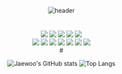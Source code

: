 <div align='center'>

![header](https://capsule-render.vercel.app/api?type=venom&color=gradient&CustomColorList=0,2,2,5&height=300&section=header&text=Jaewoo's%20GitHub&fontSize=90&fontColor=111111)
#
<div>
<img src="https://img.shields.io/badge/react-black?style=flat&logo=React&logoColor=61DAFB"/>
<img src="https://img.shields.io/badge/python-black?style=flat&logo=Python&logoColor=3776AB"/>
<img src="https://img.shields.io/badge/javascript-black?style=flat&logo=Javascript&logoColor=F7DF1E"/>
<img src="https://img.shields.io/badge/flask-white?style=flat&logo=Flask&logoColor=000000"/>
<img src="https://img.shields.io/badge/spring-black?style=flat&logo=Spring&logoColor=6DB33F"/>
</div>
<div>
<img src="https://img.shields.io/badge/django-black?style=flat&logo=Django&logoColor=092E20"/>
<img src="https://img.shields.io/badge/html5-black?style=flat&logo=HTML5&logoColor=E34F26"/>
<img src="https://img.shields.io/badge/c-black?style=flat&logo=C&logoColor=A8B9CC"/>
<img src="https://img.shields.io/badge/amazonec2-black?style=flat&logo=Amazon%20EC2&logoColor=FF9900"/>
<img src="https://img.shields.io/badge/amazons3-black?style=flat&logo=Amazon%20S3&logoColor=569A31"/>
<img src="https://img.shields.io/badge/mysql-black?style=flat&logo=MySQL%20S3&logoColor=4479A1"/>
<img src="https://img.shields.io/badge/slack-black?style=flat&logo=Amazon%20S3&logoColor=4A154B"/>
</div>
#

![Jaewoo's GitHub stats](https://github-readme-stats.vercel.app/api?username=cjw0324&show_icons=true&theme=tokyonight)
![Top Langs](https://github-readme-stats.vercel.app/api/top-langs/?username=cjw0324&layout=compact&theme=tokyonight)


</div>
